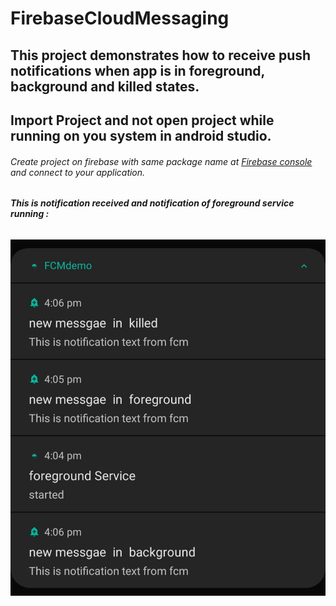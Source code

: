 # FirebaseCloudMessaging 
## This project demonstrates how to receive push notifications when app is in foreground, background and killed states. 

## Import Project and not open project while running on you system in android studio.
###### Create project on firebase with same package name at [Firebase console](https://firebase.google.com/) and connect to your application.   
###### **This is notification received and notification of foreground service running :**
![Notification panel screenchot](https://github.com/rimjhimsudo/FirebaseCloudMessaging/blob/master/20200830_170553.jpg)

